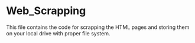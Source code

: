 # Web_Scrapping
This file contains the code for scrapping the HTML pages and storing them on your local drive with proper file system. 
